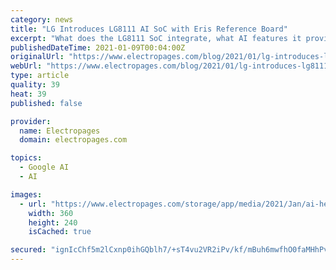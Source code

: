 ```yaml
---
category: news
title: "LG Introduces LG8111 AI SoC with Eris Reference Board"
excerpt: "What does the LG8111 SoC integrate, what AI features it provides for designers, and how does it demonstrate the trend in edge computing?"
publishedDateTime: 2021-01-09T00:04:00Z
originalUrl: "https://www.electropages.com/blog/2021/01/lg-introduces-lg8111-ai-soc-eris-reference-board"
webUrl: "https://www.electropages.com/blog/2021/01/lg-introduces-lg8111-ai-soc-eris-reference-board"
type: article
quality: 39
heat: 39
published: false

provider:
  name: Electropages
  domain: electropages.com

topics:
  - Google AI
  - AI

images:
  - url: "https://www.electropages.com/storage/app/media/2021/Jan/ai-headline.jpg"
    width: 360
    height: 240
    isCached: true

secured: "ignIcChf5m2lCxnp0ihGQblh7/+sT4vu2VR2iPv/kf/mBuh6mwfhO0faMHhPvMFX900pVohLQGz7uUEi0lb4Q2oG07aJb1/W3GHNoerm2J+bH8l1os035QQqj4wY3EyKRyqfY70y/cHEKITr5PncxhBXd3Cf3sK/6GaSLn627qOoFgPAKF0bfvUhWNrBHGfnXU0D5SvM8SfCYf5TRSOuzO/pmEw4dP80Bn3IdS9mnrKPXjmetWXpKlUlRBW5OIq9mRx7FKpqfIZCECUsIaNmjFk1kWQkM40rBYhvanxVZ/ZIY5vH3nNd2JBIaDfhUlv3wkxTgPcanMOkMIsRzDqHKeKGo9HVL1FIMxRNoMaC6MA=;X/xaNaAyA1heHuWDOizWwA=="
---
```


